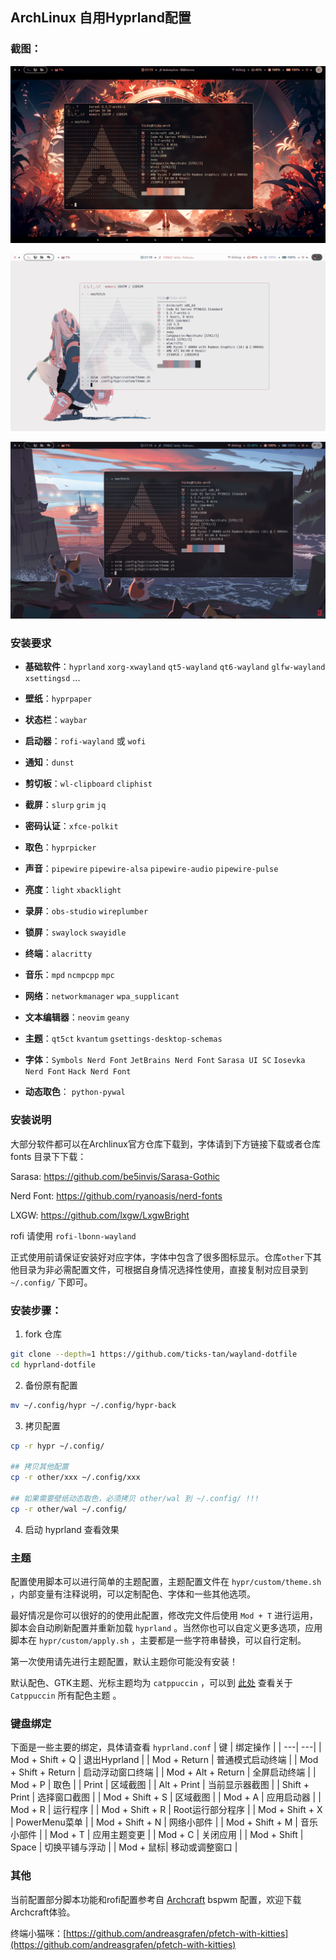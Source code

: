 ## ArchLinux 自用Hyprland配置

### 截图：

![img1](./imgs/Screenshot_4.png)

![img2](./imgs/Screenshot_5.png)

![img3](./imgs/Screenshot_6.png)

### 安装要求

- **基础软件**：`hyprland` `xorg-xwayland` `qt5-wayland` `qt6-wayland` `glfw-wayland`
                `xsettingsd` ...

- **壁纸**：`hyprpaper`

- **状态栏**：`waybar`

- **启动器**：`rofi-wayland` 或 `wofi`

- **通知**：`dunst`

- **剪切板**：`wl-clipboard` `cliphist`

- **截屏**：`slurp` `grim` `jq`

- **密码认证**：`xfce-polkit`

- **取色**：`hyprpicker`

- **声音**：`pipewire` `pipewire-alsa` `pipewire-audio` `pipewire-pulse`

- **亮度**：`light` `xbacklight`

- **录屏**：`obs-studio` `wireplumber`

- **锁屏**：`swaylock` `swayidle`

- **终端**：`alacritty`

- **音乐**：`mpd` `ncmpcpp` `mpc`

- **网络**：`networkmanager` `wpa_supplicant`

- **文本编辑器**：`neovim` `geany`

- **主题**：`qt5ct` `kvantum` `gsettings-desktop-schemas`

- **字体**：`Symbols Nerd Font` `JetBrains Nerd Font` `Sarasa UI SC` `Iosevka Nerd Font` `Hack Nerd Font`

- **动态取色**： `python-pywal`

### 安装说明

大部分软件都可以在Archlinux官方仓库下载到，字体请到下方链接下载或者仓库 fonts 目录下下载：

Sarasa: https://github.com/be5invis/Sarasa-Gothic

Nerd Font: https://github.com/ryanoasis/nerd-fonts

LXGW: https://github.com/lxgw/LxgwBright

rofi 请使用 `rofi-lbonn-wayland` 

正式使用前请保证安装好对应字体，字体中包含了很多图标显示。仓库`other`下其他目录为非必需配置文件，可根据自身情况选择性使用，直接复制对应目录到 `~/.config/` 下即可。

### 安装步骤：

1. fork 仓库

```bash
git clone --depth=1 https://github.com/ticks-tan/wayland-dotfile
cd hyprland-dotfile
```

2. 备份原有配置

```bash
mv ~/.config/hypr ~/.config/hypr-back
```

3. 拷贝配置

```bash
cp -r hypr ~/.config/

## 拷贝其他配置
cp -r other/xxx ~/.config/xxx

## 如果需要壁纸动态取色，必须拷贝 other/wal 到 ~/.config/ !!!
cp -r other/wal ~/.config/
```

4. 启动 hyprland 查看效果

### 主题

配置使用脚本可以进行简单的主题配置，主题配置文件在 `hypr/custom/theme.sh` ，内部变量有注释说明，可以定制配色、字体和一些其他选项。

最好情况是你可以很好的的使用此配置，修改完文件后使用 `Mod + T` 进行运用，脚本会自动刷新配置并重新加载 `hyprland` 。当然你也可以自定义更多选项，应用脚本在 `hypr/custom/apply.sh` ，主要都是一些字符串替换，可以自行定制。

第一次使用请先进行主题配置，默认主题你可能没有安装！

默认配色、GTK主题、光标主题均为 `catppuccin` ，可以到 [此处](https://github.com/catppuccin/catppuccin) 查看关于 `Catppuccin` 所有配色主题 。

### 键盘绑定

下面是一些主要的绑定，具体请查看 `hyprland.conf` 
| 键 | 绑定操作 |
| ---| ---|
| Mod + Shift + Q | 退出Hyprland |
| Mod + Return | 普通模式启动终端 |
| Mod + Shift + Return | 启动浮动窗口终端 |
| Mod + Alt + Return | 全屏启动终端 |
| Mod + P | 取色 |
| Print | 区域截图 |
| Alt + Print | 当前显示器截图 |
| Shift + Print | 选择窗口截图 |
| Mod + Shift + S | 区域截图 |
| Mod + A | 应用启动器 |
| Mod + R | 运行程序 |
| Mod + Shift + R | Root运行部分程序 |
| Mod + Shift + X | PowerMenu菜单 |
| Mod + Shift + N | 网络小部件 |
| Mod + Shift + M | 音乐小部件 |
| Mod + T | 应用主题变更 |
| Mod + C | 关闭应用 |
| Mod + Shift | Space | 切换平铺与浮动 |
| Mod + 鼠标| 移动或调整窗口 |

###  其他

当前配置部分脚本功能和rofi配置参考自 [Archcraft](https://archcraft.io/) bspwm 配置，欢迎下载Archcraft体验。

终端小猫咪：[https://github.com/andreasgrafen/pfetch-with-kitties](https://github.com/andreasgrafen/pfetch-with-kitties)
